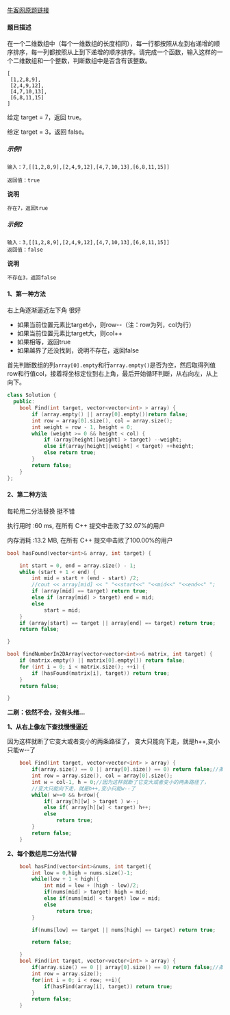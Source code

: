 

[牛客网原题链接](https://www.nowcoder.com/practice/abc3fe2ce8e146608e868a70efebf62e?tpId=13&&tqId=11154&rp=1&ru=/ta/coding-interviews&qru=/ta/coding-interviews/question-ranking)

#### **题目描述**

在一个二维数组中（每个一维数组的长度相同），每一行都按照从左到右递增的顺序排序，每一列都按照从上到下递增的顺序排序。请完成一个函数，输入这样的一个二维数组和一个整数，判断数组中是否含有该整数。

```
[
 [1,2,8,9],
 [2,4,9,12],
 [4,7,10,13],
 [6,8,11,15]
]
```

给定 target = 7，返回 true。

给定 target = 3，返回 false。

##### **示例1**

```
输入：7,[[1,2,8,9],[2,4,9,12],[4,7,10,13],[6,8,11,15]]
```

```
返回值：true
```

**说明**

```
存在7，返回true
```

##### **示例2**

```
输入：3,[[1,2,8,9],[2,4,9,12],[4,7,10,13],[6,8,11,15]]
返回值：false
```

**说明**

```
不存在3，返回false
```

#### **1、第一种方法**

右上角逐渐逼近左下角 很好

-   如果当前位置元素比target小，则row--（注：row为列，col为行）
-   如果当前位置元素比target大，则col++
-   如果相等，返回true
-   如果越界了还没找到，说明不存在，返回false

首先判断数组的列`array[0].empty`和行`array.empty()`是否为空，然后取得列值row和行值col，接着将坐标定位到右上角，最后开始循环判断，从右向左，从上向下。

```c++
class Solution {
  public:
    bool Find(int target, vector<vector<int> > array) {
        if (array.empty() || array[0].empty())return false;
        int row = array[0].size(), col = array.size();
        int weight = row - 1, height = 0;
        while (weight >= 0 && height < col) {
            if (array[height][weight] > target) --weight;
            else if(array[height][weight] < target) ++height;
            else return true;
        }
        return false;
    }
};
```

#### **2、第二种方法**

每轮用二分法替换 挺不错

执行用时 :60 ms, 在所有 C++ 提交中击败了32.07%的用户

内存消耗 :13.2 MB, 在所有 C++ 提交中击败了100.00%的用户

```c++
bool hasFound(vector<int>& array, int target) {

    int start = 0, end = array.size() - 1;
    while (start + 1 < end) {
        int mid = start + (end - start) /2;
        //cout << array[mid] << " "<<start<<" "<<mid<<" "<<end<<" ";
        if (array[mid] == target) return true;
        else if (array[mid] > target) end = mid;
        else
            start = mid;
    }
    if (array[start] == target || array[end] == target) return true;
    return false;

}

bool findNumberIn2DArray(vector<vector<int>>& matrix, int target) {
    if (matrix.empty() || matrix[0].empty()) return false;
    for (int i = 0; i < matrix.size(); ++i) {
        if (hasFound(matrix[i], target)) return true;
    }
    return false;

}
```

**二刷：依然不会，没有头绪...**

**1、从右上像左下查找慢慢逼近**

因为这样就断了它变大或者变小的两条路径了， 变大只能向下走，就是h++,变小只能w--了

```c++
    bool Find(int target, vector<vector<int> > array) {
        if(array.size() == 0 || array[0].size() == 0) return false;//条件判断
        int row = array.size(), col = array[0].size();
        int w = col-1, h = 0;//因为这样就断了它变大或者变小的两条路径了，
        //变大只能向下走，就是h++,变小只能w--了
        while( w>=0 && h<row){
            if( array[h][w] > target ) w--;
            else if( array[h][w] < target) h++;
            else
                return true;
        }
        return false;
    }
```

**2、每个数组用二分法代替**

```c++
    bool hasFind(vector<int>&nums, int target){
        int low = 0,high = nums.size()-1;
        while(low + 1 < high){
            int mid = low + (high - low)/2;
            if(nums[mid] > target) high = mid;
            else if(nums[mid] < target) low = mid;
            else
                return true;
        }

        if(nums[low] == target || nums[high] == target) return true;

        return false;        

    }
    bool Find(int target, vector<vector<int> > array) {
        if(array.size() == 0 || array[0].size() == 0) return false;//条件判断
        int row = array.size();
        for(int i = 0; i < row; ++i){
            if(hasFind(array[i], target)) return true;
        }
        return false;
    }
```